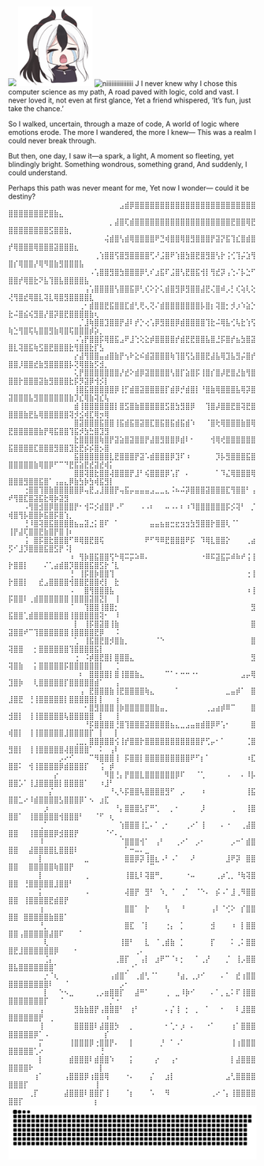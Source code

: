 
![](https://komarev.com/ghpvc/?username=Namiii135&color=grey)
<img src="KAYOKO.png" alt="niiiiiiiiiiiiiiii" width="30%" />
<img src="output-onlinegiftools.gif" alt="niiiiiiiiiiiiiiii" width="30%" />
J
I never knew why I chose this computer science as my path,
A road paved with logic, cold and vast.
I never loved it, not even at first glance,
Yet a friend whispered, ‘It’s fun, just take the chance.’

So I walked, uncertain, through a maze of code,
A world of logic where emotions erode.
The more I wandered, the more I knew—
This was a realm I could never break through.

But then, one day, I saw it—a spark, a light,
A moment so fleeting, yet blindingly bright.
Something wondrous, something grand,
And suddenly, I could understand.

Perhaps this path was never meant for me,
Yet now I wonder—
could it be destiny?
⠀⠀⠀⠀⠀⠀⠀⠀⠀⠀⠀⠀⠀⠀⠀⠀⠀⠀⠀⠀⠀⠀⣠⣾⡿⣿⣿⣿⣿⣿⣿⣿⣿⣿⣿⣿⣿⣿⣿⣿⣿⣿⣿⣿⣿⣿⣿⣿⣿⣿⣿⣿⣿⣿⣿⣿⣟⣿⣷⣄⠀⠀⠀⠀⠀⠀⠀⠀⠀⠀⠀⠀⠀⠀⠀⠀⠀⠀
⠀⠀⠀⠀⠀⠀⠀⠀⠀⠀⠀⠀⠀⠀⠀⠀⠀⠀⠀⠀⡀⣼⣿⢏⣾⣿⣿⣿⣿⣿⣿⣿⣿⣿⣿⣿⣿⣿⣿⣿⣿⣿⣿⣿⣟⣿⣿⢿⣟⣿⣿⣿⣿⣿⣿⣿⣿⣫⣿⣿⣷⡀⠀⠀⠀⠀⠀⠀⠀⠀⠀⠀⠀⠀⠀⠀⠀⠀
⠀⠀⠀⠀⠀⠀⠀⠀⠀⠀⠀⠀⠀⠀⠀⠀⠀⠀⠀⢬⣾⣿⢣⣾⢿⣿⣿⣿⣿⠟⣙⢾⣿⣿⢿⣿⣻⣿⣿⣿⡟⣽⡝⣯⢹⣎⣿⣾⣿⡞⢿⣿⣿⣿⢿⣿⣿⣿⣽⣿⣿⣿⣆⠀⠀⠀⠀⠀⠀⠀⠀⠀⠀⠀⠀⠀⠀⠀
⠀⠀⠀⠀⠀⠀⠀⠀⠀⠀⠀⠀⠀⠀⠀⠀⠀⢀⢱⣿⣿⢫⣿⣻⣿⣿⣿⣿⢋⠜⣨⣿⠟⢱⣿⣳⣿⣟⣿⣻⣿⢣⡗⢨⢊⢹⡬⣱⢻⣿⡎⢿⣿⣿⡜⢿⠻⣿⣷⣻⣿⣿⣿⣧⠀⠀⠀⠀⠀⠀⠀⠀⠀⠀⠀⠀⠀⠀
⠀⠀⠀⠀⠀⠀⠀⠀⠀⠀⠀⠀⠀⠀⠀⠀⠠⢡⣿⣿⣻⣿⣳⣿⣿⣿⡿⢃⠎⣰⣯⠏⣨⣿⢣⣟⣿⣯⢺⡇⢻⣞⡽⢠⢑⠌⡧⣑⠋⣿⣿⡞⢿⣿⣗⠝⣧⢹⣿⣧⣿⣿⣿⣿⣧⠀⠀⠀⠀⠀⠀⠀⠀⠀⠀⠀⠀⠀
⠀⠀⠀⠀⠀⠀⠀⠀⠀⠀⠀⠀⠀⠀⠀⢠⢡⣿⣿⣿⣿⢣⣿⣿⣯⡿⢃⢎⠕⡕⢅⣾⣿⣻⡿⣻⣿⣿⣼⣟⢌⣿⠾⡠⡃⢎⢵⢇⢕⢜⢻⣿⣞⢿⣿⣇⢽⣇⢿⣿⣻⣿⣿⣿⣿⣇⠀⠀⠀⠀⠀⠀⠀⠀⠀⠀⠀⠀
⠀⠀⠀⠀⠀⠀⠀⠀⠀⠀⠀⠀⠀⠀⢀⠂⣾⣿⣿⣟⣯⣿⣿⣏⣾⢃⢟⢄⢝⠌⣾⣿⣿⣿⣿⣿⣿⣿⡧⣿⡆⢽⣿⡂⡺⡰⠱⣵⡑⣗⠬⣿⣮⢮⣻⣿⡜⣿⡽⣿⣟⣿⣿⣿⣿⣷⢆⠀⠀⠀⠀⠀⠀⠀⠀⠀⠀⠀
⠀⠀⠀⠀⠀⠀⠀⠀⠀⠀⠀⠀⠀⠀⡈⣸⢷⣿⣿⣹⣿⣿⡟⣼⠇⡞⡑⢔⢡⡿⣻⣿⣿⡿⣾⣿⣿⣿⣿⢹⣗⠬⢿⣧⢊⢧⣗⢱⢫⢷⣑⢻⣿⢯⢧⣿⣿⣻⣷⢿⣿⢯⣿⣿⣿⡾⡵⡀⠀⠀⠀⠀⠀⠀⠀⠀⠀⠀
⠀⠀⠀⠀⠀⠀⠀⠀⠀⠀⠀⠀⠀⠠⢡⡟⣿⣿⡯⢿⣿⣯⣠⠟⣸⢑⢕⣕⡾⣿⣿⣿⣿⡞⣾⣟⣟⣿⣿⣧⣿⣘⡯⣿⡞⣦⣳⣿⣽⣿⣇⢽⣿⣯⢷⣫⣿⣟⣿⣿⣿⣗⢻⣿⣿⣗⡏⣣⠀⠀⠀⠀⠀⠀⠀⠀⠀⠀
⠀⠀⠀⠀⠀⠀⠀⠀⠀⠀⠀⠀⠀⡔⣼⢻⣿⣿⣤⣴⣿⣷⡟⢢⠗⣕⠮⣾⣽⣿⣿⣿⢷⢹⣿⢫⣣⣿⣿⣟⣼⣧⢿⣹⣧⣻⡬⣿⡞⣿⣿⡸⣿⣿⣞⣷⣻⣿⣿⣿⣿⡧⢝⢿⣿⣷⡫⣺⡀⠀⠀⠀⠀⠀⠀⠀⠀⠀
⠀⠀⠀⠀⠀⠀⠀⠀⠀⠀⠀⠀⠀⢅⡟⣿⣿⣿⣿⣿⣿⣿⡜⣞⠕⣾⡿⣽⣿⣿⣿⣿⢣⣿⡏⣵⣿⡯⢸⣿⡎⣿⡼⣟⣿⣜⣷⢻⣿⣿⣿⡗⣿⣿⣿⣽⣷⣻⣿⣿⣿⣗⡯⡻⣽⡿⢺⡪⡇⠀⠀⠀⠀⠀⠀⠀⠀⠀
⠀⠀⠀⠀⠀⠀⠀⠀⠀⠀⠀⠀⠀⢸⣿⣯⣿⣿⣿⣿⣿⡿⢸⡋⣾⣿⣽⣿⣿⣿⣿⡏⣾⡿⡚⣾⣿⡇⠘⣿⣷⢿⣿⣿⣿⣧⢿⡽⣿⣽⣿⣿⣿⣧⣻⣿⣿⣿⣿⣿⣿⣷⡹⣎⢿⣷⢽⣎⢧⠀⠀⠀⠀⠀⠀⠀⠀⠀
⠀⠀⠀⠀⠀⠀⠀⠀⠀⠀⠀⠀⠀⣾⢸⣿⣿⣿⣿⣿⣿⡇⣿⣫⣿⣷⣿⣿⣿⣿⣿⣫⣿⣳⣻⣿⡿⠀⠀⢹⣿⡼⣿⣿⣟⣿⢽⣟⣿⣿⣿⣿⣷⣟⣧⢿⣿⣿⣿⣿⣿⢽⡺⣪⢾⣏⢿⡲⢿⠀⠀⠀⠀⠀⠀⠀⠀⠀
⠀⠀⠀⠀⠀⠀⠀⠀⠀⠀⠀⠀⠀⣿⣽⣿⣿⣿⣯⣿⣿⢸⣯⣾⣯⣿⣽⣿⣏⣿⣯⣿⣯⣾⣯⣾⠱⠀⠀⠈⣿⢗⢿⣿⣿⣿⣷⣿⢿⣟⣿⣿⣿⣿⣿⣷⡟⢿⣯⣿⣿⢹⣯⡺⣳⣓⣿⣹⣻⠀⠀⠀⠀⠀⠀⠀⠀⠀
⠀⠀⠀⠀⠀⠀⠀⠀⠀⠀⠀⠀⠀⣗⣿⣿⣿⣿⢷⣿⡟⣽⣵⣿⣽⣿⣿⡟⣼⣿⣻⣿⣿⡿⣾⠇⠂⠀⠀⠀⢺⢿⢞⣿⣿⣿⣿⣿⣿⣯⣿⣿⣿⣿⣏⣿⣿⣿⣻⣿⣿⣹⣗⣟⡮⡮⣿⡢⣿⠀⠀⠀⠀⠀⠀⠀⠀⠀
⠀⠀⠀⠀⠀⠀⠀⠀⠀⠀⠀⠀⠀⣯⣿⣿⣿⣿⣿⣿⣇⣟⣿⣿⣿⡟⣽⠡⣾⣿⣿⣿⡿⣹⠏⠰⠀⠀⠀⠀⠀⡹⡧⣻⣿⣿⣿⣯⣿⣿⣿⣿⣿⣿⣷⢿⣿⡿⠋⠉⠙⣟⣯⣵⣟⣞⣽⣞⢾⡅⠀⠀⠀⠀⠀⠀⠀⠀
⠀⠀⠀⠀⠀⠀⠀⠀⠀⠀⠀⠀⠀⣿⣿⢽⣿⣗⣿⣿⢼⣿⣿⣿⡟⣸⠃⢮⣿⣿⣿⡿⢡⡏⠀⠄⠀⠀⠀⠀⠀⠁⠹⣌⢿⣿⣿⣿⢿⣿⣿⣿⣻⣿⣿⣯⣿⠁⢠⣤⣄⡿⣷⣳⡷⣳⢾⣯⣻⡇⠀⠀⠀⠀⠀⠀⠀⠀
⠀⠀⠀⠀⠀⠀⠀ ⠀⠀⠀⢐⣿⣿⢹⣿⣷⣿⣿⣿⣿⣿⡿⢤⣟⣠⣸⣿⣿⡟⢤⣯⡤⣤⣤⣤⣠⣀⣀⣄⠨⠦⠬⡽⣿⣿⣿⣽⣿⣿⣿⣏⢻⣿⣿⠃⢠⠞⢻⣿⣏⣿⣽⣯⣗⢿⡷⣽⣻⠀⠀⠀⠀⠀⠀⠀⠀
⠀⠀⠀⠀⠀⠀⠀ ⠀⠀⠀⠠⢻⣿⣺⣿⡿⣿⣿⣿⣿⡟⠂⢺⠭⡪⣾⣿⡟⠠⠋⠀⠀⠀⠠⠠⠆⠀⠀⠤⠠⠄⠆⠰⠹⣿⣿⣿⣿⣿⣿⡯⡪⢽⠃⠀⡈⢾⣿⢻⡧⣿⣿⡷⣯⣿⡯⣿⢱⡀⠀⠀⠀⠀⠀⠀⠀
⠀⠀⠀⠀⠀⠀⠀ ⠀⠀⠀⢘⠸⣿⢽⣿⣯⣿⣿⣿⣿⣦⣤⣽⣐⡅⣿⠏⠀⠁⠀⠀⠀⠀⠀⠀⣤⣤⣦⣶⣒⣖⣲⣲⣳⣻⣿⣿⡗⣿⣿⢇⠈⠁⠀⠀⠀⢸⡟⣼⢏⣿⣿⣟⣷⣿⡟⣿⢸⠆⠀⠀⠀⠀⠀⠀⠀
⠀⠀⠀⠀⠀⠀⠀ ⠀⠀⠀⢨⠀⣿⡯⣿⣗⣿⣿⣿⠋⠿⢿⣿⣟⣿⢯⠀⠀⠀⠀⠀⠀⠀⠀⠟⠋⠻⠿⣟⣿⣿⣿⠟⡯⠀⠹⢿⣇⣿⣿⡕⠀⠀⠀⢀⣴⡫⠊⣸⡹⣿⣿⣿⣯⣿⣫⡟⠨⡇⠀⠀⠀⠀⠀⠀⠀
⠀⠀⠀⠀⠀⠀⠀⠀⠀⠀⠀⠀⠰⠀⢻⡷⣿⣯⣿⣿⢫⠓⢿⠭⡭⠵⠿⠄⠀⠀⠀⠀⠀⠀⠀⠀⠀⠀⠐⠿⠯⣽⣯⡭⠾⠷⠞⢨⢸⡗⣿⣿⡇⠀⠀⠀⠌⢁⣴⣾⣿⡹⣿⣿⣿⣯⣿⣫⡗⠈⣇⠀⠀⠀⠀⠀⠀⠀
⠀⠀⠀⠀⠀⠀⠀⠀⠀⠀⠀⠀⢘⠀⢸⡯⣿⡷⣿⣿⢹⠀⠀⠀⠀⠀⠀⠀⠀⠀⠀⠀⠀⠀⠀⠀⠀⠀⠀⠀⠀⠀⠀⠀⠀⠀⠀⢐⢸⡗⣿⣿⡇⠀⠀⣞⣠⣿⣿⣿⣿⢺⣿⣿⣟⣿⣿⢞⡇⠀⣗⠀⠀⠀⠀⠀⠀⠀
⠀⠀⠀⠀⠀⠀⠀⠀⠀⠀⠀⠀⠠⠀⠀⣿⢻⣿⣿⣿⣧⠀⠀⠀⠀⠀⠀⠀⠀⠀⠀⠀⠀⠀⠀⠀⠀⠀⠀⠀⠀⠀⠀⠀⠀⠀⠀⠰⢸⡯⣿⣿⠇⢀⣾⣿⣿⣿⣿⣿⣿⢸⣿⣿⣿⣽⣿⣝⡇⠀⢸⠀⠀⠀⠀⠀⠀⠀
⠀⠀⠀⠀⠀⠀⠀⠀⠀⠀⠀⠀⠈⠀⠀⢹⣿⣿⢸⣿⣿⡂⠀⠀⠀⠀⠀⠀⠀⠀⠀⠀⠀⠀⠀⠀⠀⠀⠀⠀⠀⠀⠀⠀⠀⠀⠀⠀⣻⣯⣿⣿⢁⣾⣿⣿⣿⣿⣿⣿⣿⢸⣿⣿⣿⣿⣿⢽⠂⠀⠸⠀⠀⠀⠀⠀⠀⠀
⠀⠀⠀⠀⠀⠀⠀⠀⠀⠀⠀⠀⠀⡇⠀⢸⡯⣿⣽⣿⢸⣷⠀⠀⠀⠀⠀⠀⠀⠀⠀⠀⠀⠀⠀⠀⠀⠀⠀⠀⠀⠀⠀⠀⠀⠀⠀⠀⣿⣽⣿⣿⠞⠉⢹⣿⣿⣿⣿⣿⣿⢸⣿⣿⣿⣿⣟⡿⠀⠀⠨⠀⠀⠀⠀⠀⠀⠀
⠀⠀⠀⠀⠀⠀⠀⠀⠀⠀⠀⠀⠀⢁⠀⢸⣯⣿⣟⣿⡺⣿⣷⡀⠀⠀⠀⠀⠀⠈⠑⠀⠀⠀⠀⠀⠀⠀⠀⠀⠀⠀⠀⠀⠀⠀⠀⠀⣿⢽⣿⣿⠀⠀⡂⣿⣿⣿⣿⣿⣿⢹⣿⣿⣿⣿⣯⡇⠀⠀⠀⠀⠀⠀⠀⠀⠀⠀
⠀⠀⠀⠀⠀⠀⠀⠀⠀⠀⠀⠀⠀⢐⠀⠨⡾⣿⣟⣿⡇⣿⣿⣿⣄⠀⠀⠀⠀⠀⠀⠀⠀⠀⠀⠀⠀⠀⠀⠀⠀⠀⠀⠀⠀⠀⠀⠀⣻⢽⣿⣷⠀⠀⡅⣿⣿⣿⣿⣿⡯⣿⣿⣿⣿⣿⣿⡇⠀⠀⢈⠀⠀⠀⠀⠀⠀⠀
⠀⠀⠀⠀⠀⠀⠀⠀⠀⠀⠀⠀⠀⠀⠆⠀⣿⣿⣿⣿⡇⣿⢸⣿⣿⣷⣄⠀⠀⠀⠀⠉⠁⠂⠒⠒⠐⠂⠀⠀⠀⠀⠀⠀⠀⠀⣠⡤⢿⣹⣿⡷⠀⠀⢇⣿⣿⣿⣿⣿⡏⣿⣿⣿⣿⣿⣾⠁⠀⠀⢠⠀⠀⠀⠀⠀⠀⠀
⠀⠀⠀⠀⠀⠀⠀⠀⠀⠀⠀⠀⠀⠀⢠⠀⣟⣿⣿⣿⣷⢸⣟⣿⣿⣿⣿⢷⣄⠀⠀⠀⠀⠁⠀⠀⠀⠀⠀⠀⠀⠀⠀⣀⣤⡾⠁⠀⣿⣸⣿⣟⠀⢘⢸⣿⣿⣿⣿⣿⡇⣿⣿⣿⣿⣿⡇⡇⠀⠀⢰⠀⠀⠀⠀⠀⠀⠀
⠀⠀⠀⠀⠀⠀⠀⠀⠀⠀⠀⠀⠀⠀⠀⠂⣿⣻⣿⣿⣿⢸⡷⣿⣿⣿⣿⣿⣿⣷⣤⡀⠀⠀⠀⠀⠀⠀⠀⢀⣠⣴⡾⠿⠉⠀⠀⠀⣿⣺⣿⡇⠀⢸⢸⣿⣿⣿⣿⣿⢧⣿⣿⣿⣿⣿⠀⡇⠀⠀⢸⠀⠀⠀⠀⠀⠀⠀
⠀⠀⠀⠀⠀⠀⠀⠀⠀⠀⠀⠀⠀⠀⠀⠘⡯⣿⣿⣿⣿⢘⣿⢹⣿⣿⣿⣽⣿⣿⣿⣿⣦⣄⣀⣠⣤⣶⣾⣿⡿⠟⢡⠂⠀⠀⠀⠀⣿⢾⣿⡇⠀⢸⢸⣿⣿⣿⣿⣿⣸⣿⣿⣿⣿⡏⠀⡇⠀⠀⡇⠀⠀⠀⠀⠀⠀⠀
⠀⠀⠀⠀⠀⠀⠀⠀⠀⠀⠀⠀⠀⢀⣀⡀⣿⣿⣿⣿⣿⢪⢸⡞⣿⣿⡗⣿⣿⣿⣿⣿⣿⣿⣿⣿⣿⣿⡟⢋⡤⠂⠁⠀⠀⠀⠀⢈⣿⣻⣿⡇⠀⢸⢸⣿⣿⣿⣿⣿⢼⣿⣿⣿⣿⠁⠀⠅⠀⢠⠇⠀⠀⠀⠀⠀⠀⠀
⠀⠀⠀⠀⠀⠀⠀⠀⠀⠀⡠⠔⠊⠀⠀⠀⠉⠻⣿⣿⣿⢸⠀⡯⣿⣿⡇⣿⣿⣿⣿⣿⣿⣿⣿⣿⠟⠋⡆⠁⠀⠀⠀⠀⠀⠀⠀⠰⣏⣿⣿⠅⠀⢺⢸⣿⣿⣿⣿⡿⣾⣿⣿⣿⡏⠀⠀⢨⠀⡾⠀⠀⠀⠀⠀⠀⠀⠀
⠀⠀⠀⠀⠀⠀⠀⠀⠀⡔⠀⠀⠀⠀⠀⠀⠀⠀⠀⠻⣿⢘⡄⡟⣿⣿⣇⣿⣿⣿⣿⣿⣿⡿⠏⠀⠀⠈⢁⠀⠀⠀⠀⠠⠀⠀⠄⠸⡧⣿⣿⡡⠁⢸⣸⣿⣿⣿⣿⡇⣿⣿⣿⣿⠁⠀⠀⠰⣸⠃⠀⠀⠀⠀⠀⠀⠀⠀
⠀⠀⠀⠀⠀⠀⠀⠀⡌⠀⠀⠀⠀⠀⠀⠀⠀⠀⠀⠀⠘⢄⠣⡯⣿⣿⢧⣿⣿⣿⣿⣻⠋⠀⡠⠀⠀⠀⠰⠀⠀⠀⠀⠀⠀⠀⠀⢸⣯⣿⣿⣁⠔⠸⣾⣿⣿⣿⣿⣣⣿⣿⣿⡿⠁⠢⠀⣰⣏⠀⠀⠀⠀⠀⠀⠀⠀⠀
⠀⠀⠀⠀⠀⠀⠀⡰⠀⠀⠀⠀⠀⠀⠀⠀⠀⠀⠀⠀⠀⠘⡄⣿⣿⣿⣣⡏⠛⢁⠀⠀⡀⠂⠀⠀⠀⠀⡸⠀⠀⠀⠀⠀⢀⠀⠀⢸⣿⣿⣿⠁⠀⢸⣿⣿⣿⣿⣿⢺⣿⣿⣿⠃⠀⠀⠈⠋⠀⢆⠀⠀⠀⠀⠀⠀⠀⠀
⠀⠀⠀⠀⠀⠀⢀⠁⠀⠀⠀⠀⠀⠀⠀⠀⠀⠀⠀⠀⠀⠀⢱⣿⣿⣿⢸⣁⠄⠁⢀⠂⠀⠀⠀⢀⠔⠁⢸⠀⠀⠀⠄⠐⠀⠀⢀⣼⣿⣿⣿⠀⠀⢸⣿⣿⣿⣿⡿⣺⣿⣿⡟⠀⠀⠀⠀⠀⠈⠊⠄⡀⠀⠀⠀⠀⠀⠀
⠀⠀⠀⠀⠀⠀⠸⠀⠀⠀⠀⠀⠀⠀⠀⠀⠀⠀⠀⠀⠀⠀⠈⣿⣿⣿⢺⠁⠀⢠⠃⠀⠀⢀⠔⠁⠀⡠⠂⠀⠀⠀⠀⠀⡠⠒⠁⣾⣿⣿⣿⠀⠀⣼⣿⣿⣿⣿⣇⣿⣿⣿⠇⠀⠀⠀⠀⠀⠀⠀⠀⠀⠁⠒⠤⠄⣀⠀
⠀⠀⠀⠀⠀⠀⡇⠀⠀⠀⠀⠀⠀⠀⠀⣀⠀⠀⠀⠀⠀⠀⠀⣿⣿⡿⡽⢸⣿⣆⠠⠃⠠⠁⠀⠀⠜⠀⠀⠀⠀⠀⠀⣸⠟⡽⠀⣿⣿⣿⣿⠀⠀⣿⣿⣿⣿⣿⢷⣿⣿⡟⠀⠀⠀⠀⠀⠀⠀⠀⠀⠀⠀⠀⠀⠀⠀⠉
⠀⠀⠀⠀⠀⠀⡇⠀⠀⠀⠀⠀⠀⠀⠀⢀⠀⠀⠀⠀⠀⠀⠀⢸⣿⣇⠇⢽⣿⠛⡀⠀⠀⠀⠀⠐⠤⠀⠀⠀⠀⢀⡴⢁⡀⠘⢷⢽⣿⣿⣿⠀⢘⣿⣿⣿⣿⣿⣸⣿⣿⠃⠀⠀⠀⠀⠀⠀⠀⠀⠀⠀⠀⠀⠀⠀⠀⠀
⠀⠀⠀⠀⠀⠀⡅⠀⠀⠀⠀⠀⠀⠀⠀⠠⠀⠀⠀⠀⠀⠀⠀⢼⣿⡟⠀⣻⠃⠀⠱⡀⠈⠀⢀⠁⠀⠈⠑⠄⠀⡮⠠⠁⣸⢀⠻⣿⣿⣿⣿⠀⢸⣿⣿⣿⣿⣟⣾⣿⡟⠀⠀⠀⠀⠀⠀⠀⠀⠀⠀⠀⠀⠀⠀⠀⠀⠀
⠀⠀⠀⠀⠀⠀⢰⠀⠀⠀⠀⠀⠀⠀⠀⠀⠀⠀⠀⠀⠀⠀⠀⣿⣿⠁⠀⡗⠀⠀⠀⢣⠀⠀⠘⠀⠀⠀⠀⠀⢠⠇⠈⢊⠕⠀⡎⣿⣿⣿⣿⠀⣿⣿⣿⣿⣿⣷⣿⣿⠁⠀⠀⠀⠀⠀⠀⠀⠀⠀⠀⠀⠀⠀⠀⠀⠀⠀
⠀⠀⠀⠀⠀⠀⠘⡀⠀⠀⠀⠀⠀⠀⠀⠀⠀⠀⠀⠀⠀⠀⠀⣿⣏⠀⠈⡇⠀⠀⠀⢐⡄⠀⡁⠀⠀⠀⠀⠀⣺⠀⠀⠀⠰⠀⡇⣿⣿⣿⣿⢠⣿⣿⣿⣿⣿⣼⣿⠏⠀⠀⠀⠁⠀⠀⠀⠀⠀⠀⠀⠀⠀⠀⠀⠀⠀⠀
⠀⠀⠀⠀⠀⠀⠀⢇⠀⠀⠀⠀⠀⠀⠀⠀⠀⠀⠀⠀⠀⠀⢸⣿⠃⠀⠀⣇⠀⠈⢀⣾⣷⠀⡁⠀⠀⠀⠀⠀⡏⠀⠀⠀⠅⢀⠅⣿⣿⣿⣟⣸⣿⣿⣿⣿⣿⣿⡿⠀⠀⠀⠂⠀⠀⠀⠀⠀⠀⠀⠀⠀⠀⠀⢀⠄⠀⠀
⠀⠀⠀⠀⠀⠀⠀⢈⡄⠀⠀⠀⠀⠀⠀⠀⠀⠀⠀⠀⠀⢀⣿⡏⠀⠀⢠⡇⠀⣰⠟⠉⠈⠆⡂⠀⠀⠁⢀⡜⠀⠀⠀⡈⠀⢸⡠⣿⣿⣿⣧⣿⣿⣿⣿⣿⣿⣿⠁⠀⠀⠀⠀⠀⠀⠀⠀⠀⠀⠀⠀⠀⢀⠐⠁⠀⠀⠀
⠀⠀⠀⠀⠀⠀⠀⡐⠈⢆⠀⠀⠀⠀⠀⠀⠀⠀⠀⠀⢠⣾⣿⠁⠀⢀⣾⢃⠈⠁⠀⠀⠀⠘⣴⡀⢀⡰⠊⠀⠀⠀⠄⠁⠀⣞⢰⣿⣿⣿⣿⣿⣿⣿⣿⣿⣿⠇⠀⠀⠈⠀⠀⠀⠀⠀⠀⠀⠀⠀⠀⡠⠂⠀⠀⠀⠀⠀
⠀⠀⠀⠀⠀⠀⠀⡇⠀⠀⠑⠢⣀⠀⠀⠀⠀⢀⡠⣶⣿⣿⡏⠀⠀⣼⠛⠁⠀⠀⠀⢀⠀⣀⠸⡷⠊⠀⠀⠀⠄⠁⡀⣄⠅⠏⢸⣿⣿⣿⣿⣿⣿⣿⣿⣿⡏⠀⠀⠈⠀⠀⠀⠀⠀⠀⠀⠀⠀⡈⠐⠀⠀⠀⠀⠀⠀⠀
⠀⠀⠀⠀⠀⠀⢠⠀⠀⠀⠀⠀⠀⣻⣷⣷⣿⡟⢠⣿⣿⣿⠃⠀⢰⠃⠀⠀⠀⠀⠀⠄⡌⢸⠀⡂⠀⡀⠀⠁⠀⠀⠂⠀⠀⠇⣸⣿⣿⣿⣿⣿⣿⣿⣿⡟⠀⢀⠀⠀⠀⠀⠀⠀⠀⠀⠀⠀⠰⠀⠀⠀⠀⠀⠀⠀⠀⠀
⠀⠀⠀⠀⠀⠀⢸⠀⠀⠀⠀⠀⠀⣿⣿⣿⣿⠇⣼⣿⣿⡳⠀⠀⡀⠀⠀⠀⠀⠀⠀⠂⢁⠂⡰⠀⠄⠀⠀⠐⠁⠀⠀⠀⢰⠁⣿⣿⣿⣿⣿⣿⣿⣿⡿⠁⠠⠀⠀⠀⠀⠀⠀⠀⠀⠀⠀⠀⡎⠀⠀⠀⠀⠀⠀⠀⠀⠀
⠀⠀⠀⠀⠀⠀⡍⠀⠀⠀⠀⠀⢸⣿⣿⣿⡿⢐⣿⣿⡟⠄⠀⠀⡇⠀⠀⠀⠀⠀⡘⠀⠁⠠⠁⠀⠀⠀⠀⠀⠀⠀⠀⠀⢸⢰⣿⣿⣿⣿⣿⣿⣿⣿⢁⠔⠀⠀⠀⠀⠀⠀⠀⠀⠀⠀⠀⢘⠀⠀⠀⠀⠀⠀⠀⠀⠀⠀
⠀⠀⠀⠀⠀⠀⡇⠀⠀⠀⠀⠀⣾⣿⣿⣿⠇⣾⣿⣿⠱⠀⠀⠀⡅⠀⠀⠀⠀⡔⠀⠀⢠⠂⠀⠀⠀⠀⠀⠀⠀⠀⠀⠀⡇⣼⣿⣿⣿⣿⣿⣿⣿⠗⠀⠀⠀⠀⠀⠀⠀⠀⠀⠀⠀⠀⠀⡇⠀⠀⠀⠀⠀⠀⠀⠀⠀⠀
⠀⠀⠀⠀⠀⢰⠁⠀⠀⠀⠀⢠⣿⣿⣿⡿⢰⣿⣿⢿⠀⠀⠀⠐⠄⠀⠀⠀⡌⠀⠀⣰⡇⠀⠀⠀⠀⠀⠀⠀⠀⠀⠀⣠⢃⣿⣿⣿⣿⣿⣿⣿⡏⠀⠀⠀⠀⠀⠀⠀⠀⠀⠀⠀⠀⠀⢸⠀⠀⠀⠀⠀⠀⠀⠀⠀⠀⠀
⠀⠀⠀⠀⢀⡏⠀⠀⠀⠀⠀⣼⣿⣿⣿⠇⣿⣿⡏⢸⠀⠀⠀⠈⡆⠀⠀⠀⠡⠀⠀⠻⠀⠀⠀⠀⠀⠀⠀⠀⢀⠔⠈⡄⢸⣿⣿⣿⣿⣿⣿⡏⠀⠀⠀⠀⠀⠀⠀⠀⠀⠀⠀⠀⠀⠀⡆⠀⠀⠀⠀⠀⠀⠀⠀⠀⠀⠀<picture>
  <source media="(prefers-color-scheme: dark)" srcset="https://raw.githubusercontent.com/Namiii135/Namiii135/output/github-snake-dark.svg" />
  <source media="(prefers-color-scheme: light)" srcset="https://raw.githubusercontent.com/Namiii135/Namiii135/output/github-snake.svg" />
  <img alt="github-snake" src="https://raw.githubusercontent.com/Namiii135/Namiii135/output/github-snake.svg" />
</picture>

